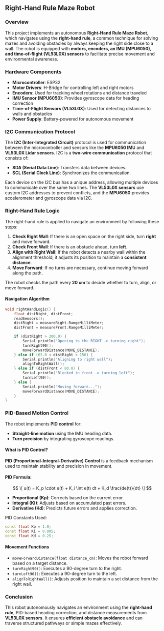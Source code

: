 ## Right-Hand Rule Maze Robot

### Overview
This project implements an autonomous **Right-Hand Rule Maze Robot**, which navigates using the **right-hand rule**, a common technique for solving mazes and avoiding obstacles by always keeping the right side close to a wall. The robot is equipped with **motors, encoders, an IMU (MPU6050), and time-of-flight (VL53L0X) sensors** to facilitate precise movement and environmental awareness.

### Hardware Components
- **Microcontroller**: ESP32
- **Motor Drivers**: H-Bridge for controlling left and right motors
- **Encoders**: Used for tracking wheel rotations and distance traveled
- **IMU Sensor (MPU6050)**: Provides gyroscope data for heading correction
- **Time-of-Flight Sensors (VL53L0X)**: Used for detecting distances to walls and obstacles
- **Power Supply**: Battery-powered for autonomous movement

### I2C Communication Protocol
The **I2C (Inter-Integrated Circuit)** protocol is used for communication between the microcontroller and sensors like the **MPU6050 IMU** and **VL53L0X Lidar sensors**. I2C is a **two-wire communication** protocol that consists of:
- **SDA (Serial Data Line)**: Transfers data between devices.
- **SCL (Serial Clock Line)**: Synchronizes the communication.

Each device on the I2C bus has a unique address, allowing multiple devices to communicate over the same two lines. The **VL53L0X sensors** use custom I2C addresses to prevent conflicts, and the **MPU6050** provides accelerometer and gyroscope data via I2C.

### Right-Hand Rule Logic
The right-hand rule is applied to navigate an environment by following these steps:
1. **Check Right Wall**: If there is an open space on the right side, turn **right** and move forward.
2. **Check Front Wall**: If there is an obstacle ahead, turn **left**.
3. **Align with Right Wall**: If the robot detects a nearby wall within the alignment threshold, it adjusts its position to maintain a **consistent distance**.
4. **Move Forward**: If no turns are necessary, continue moving forward along the path.

The robot checks the path every **20 cm** to decide whether to turn, align, or move forward.

#### Navigation Algorithm
```cpp
void rightHandLogic() {
    float distRight, distFront;
    readSensors();
    distRight = measureRight.RangeMilliMeter;
    distFront = measureFront.RangeMilliMeter;

    if (distRight > 200.0) {
        Serial.println("Opening to the RIGHT -> turning right");
        turnRight90();
        moveForwardDistance(MOVE_DISTANCE);
    } else if (65.0 < distRight < 150) {
        Serial.println("Aligning to right wall");
        alignToRightWall();
    } else if (distFront < 80.0) {
        Serial.println("Blocked in front -> turning left");
        turnLeft90();
    } else {
        Serial.println("Moving forward...");
        moveForwardDistance(MOVE_DISTANCE);
    }
}
```

### PID-Based Motion Control
The robot implements **PID control** for:
- **Straight-line motion** using the IMU heading data.
- **Turn precision** by integrating gyroscope readings.

#### What is PID Control?
**PID (Proportional-Integral-Derivative) Control** is a feedback mechanism used to maintain stability and precision in movement.

#### PID Formula:
$$ \[
    u(t) = K_p \cdot e(t) + K_i \int e(t) dt + K_d \frac{de(t)}{dt}
\] $$

- **Proportional (Kp)**: Corrects based on the current error.
- **Integral (Ki)**: Adjusts based on accumulated past errors.
- **Derivative (Kd)**: Predicts future errors and applies correction.

PID Constants Used:
```cpp
const float Kp = 1.0;
const float Ki = 0.005;
const float Kd = 0.25;
```

#### Movement Functions
- `moveForwardDistance(float distance_cm)`: Moves the robot forward based on a target distance.
- `turnRight90()`: Executes a 90-degree turn to the right.
- `turnLeft90()`: Executes a 90-degree turn to the left.
- `alignToRightWall()`: Adjusts position to maintain a set distance from the right wall.

### Conclusion
This robot autonomously navigates an environment using the **right-hand rule**, PID-based heading correction, and distance measurements from **VL53L0X sensors**. It ensures **efficient obstacle avoidance** and can traverse structured pathways or simple mazes effectively.
